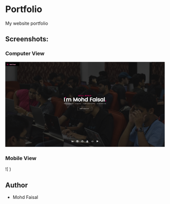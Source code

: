 # Portfolio
My website portfolio

## Screenshots:
### Computer View
![alt text](https://github.com/faisalkhan786hi/faisalkhan786hi.github.io/blob/main/images/pc.png)

### Mobile View
![ )

## Author
* Mohd Faisal 
